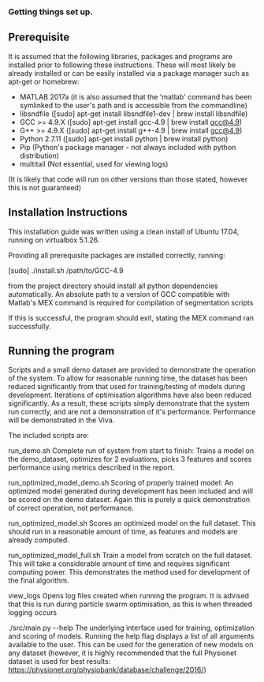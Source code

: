 ### Getting things set up.

## Prerequisite

It is assumed that the following libraries, packages and programs are installed
prior to following these instructions. These will most likely be already
installed or can be easily installed via a package manager such as apt-get or
homebrew:

- MATLAB 2017a (it is also assumed that the 'matlab' command has been symlinked
to the user's path and is accessible from the commandline)
- libsndfile                    ([sudo] apt-get install libsndfile1-dev | brew install libsndfile)
- GCC >= 4.9.X                  ([sudo] apt-get install gcc-4.9 | brew install gcc@4.9)
- G++ >= 4.9.X                  ([sudo] apt-get install g++-4.9 | brew install gcc@4.9)
- Python 2.7.11                 ([sudo] apt-get install python | brew install python)
- Pip (Python's package manager - not always included with python distribution)
- multitail                     (Not essential, used for viewing logs)

(It is likely that code will run on other versions than those stated, however
this is not guaranteed)


## Installation Instructions

This installation guide was written using a clean install of Ubuntu 17.04,
running on virtualbox 5.1.26.

Providing all prerequisite packages are installed correctly, running:

[sudo] ./install.sh /path/to/GCC-4.9

from the project directory should install all python dependencies
automatically. An absolute path to a version of GCC compatible with Matlab's
MEX command is required for compilation of segmentation scripts

If this is successful, the program should exit, stating the MEX command ran
successfully.

## Running the program

Scripts and a small demo dataset are provided to demonstrate the operation of the system.
To allow for reasonable running time, the dataset has been reduced
significantly from that used for training/testing of models during development.
Iterations of optimisation algorithms have also been reduced significantly. As a
result, these scripts simply demonstrate that the system run correctly, and are
not a demonstration of it's performance. Performance will be demonstrated in the Viva.

The included scripts are:

run_demo.sh
Complete run of system from start to finish: Trains a model on the
demo_dataset, optimizes for 2 evaluations, picks 3 features and scores
performance using metrics described in the report.

run_optimized_model_demo.sh 
Scoring of properly trained model: An optimized model generated during
development has been included and will be scored on the demo dataset. Again
this is purely a quick demonstration of correct operation, not performance.

run_optimized_model.sh
Scores an optimized model on the full dataset. This should run in a reasonable
amount of time, as features and models are already computed.

run_optimized_model_full.sh
Train a model from scratch on the full dataset. This will take a considerable
amount of time and requires significant computing power. This demonstrates the
method used for development of the final algorithm.

view_logs
Opens log files created when running the program. It is advised that this is
run during particle swarm optimisation, as this is when threaded logging occurs

./src/main.py --help
The underlying interface used for training, optimization and scoring of models.
Running the help flag displays a list of all arguments available to the user.
This can be used for the generation of new models on any dataset (however, it
is highly recommended that the full Physionet dataset is used for best results:
https://physionet.org/physiobank/database/challenge/2016/)
